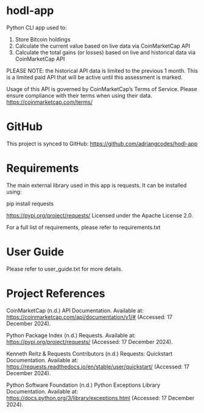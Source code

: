 # hodl-app
Python CLI app used to:
1. Store Bitcoin holdings
2. Calculate the current value based on live data via CoinMarketCap API
3. Calculate the total gains (or losses) based on live and historical data via CoinMarketCap API

PLEASE NOTE: the historical API data is limited to the previous 1 month. This is a limited paid API that will be active until this assessment is marked.

Usage of this API is governed by CoinMarketCap’s Terms of Service. Please ensure compliance with their terms when using their data. https://coinmarketcap.com/terms/

# GitHub
This project is synced to GitHub: https://github.com/adriangcodes/hodl-app

# Requirements
The main external library used in this app is requests. It can be installed using:

pip install requests

https://pypi.org/project/requests/
Licensed under the Apache License 2.0.

For a full list of requirements, please refer to requirements.txt

# User Guide
Please refer to user_guide.txt for more details.

# Project References
CoinMarketCap (n.d.) API Documentation. Available at: https://coinmarketcap.com/api/documentation/v1/# (Accessed: 17 December 2024).

Python Package Index (n.d.) Requests. Available at: https://pypi.org/project/requests/ (Accessed: 17 December 2024).

Kenneth Reitz & Requests Contributors (n.d.) Requests: Quickstart Documentation. Available at: https://requests.readthedocs.io/en/stable/user/quickstart/ (Accessed: 17 December 2024).

Python Software Foundation (n.d.) Python Exceptions Library Documentation. Available at: https://docs.python.org/3/library/exceptions.html (Accessed: 17 December 2024).